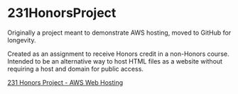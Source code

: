 # 231HonorsProject
Originally a project meant to demonstrate AWS hosting, moved to GitHub for longevity.

Created as an assignment to receive Honors credit in a non-Honors course. Intended to be an alternative
way to host HTML files as a website without requiring a host and domain for public access.

[231 Honors Project - AWS Web Hosting](https://keegerator.github.io/index.html) <br>

